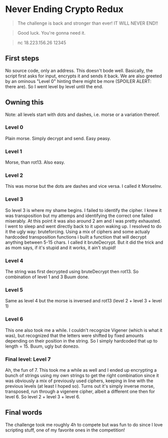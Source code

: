 # Never Ending Crypto Redux

>The challenge is back and stronger than ever!
IT WILL NEVER END!!

>Good luck. You're gonna need it.

>nc 18.223.156.26 12345

## First steps

No source code, only an address. This doesn't bode well. Basically, the script first asks for input, encrypts it and sends it back. We are also greeted by an ominous "Level 0" hinting there might be more (SPOILER ALERT: there are). So I went level by level until the end.

## Owning this

Note: all levels start with dots and dashes, i.e. morse or a variation thereof.
### Level 0

Plain morse. Simply decrypt and send. Easy peasy.

### Level 1

Morse, than rot13. Also easy.

### Level 2

This was morse but the dots are dashes and vice versa. I called it MorseInv.

### Level 3

So level 3 is where my shame begins. I failed to identify the cipher. I knew it was transposition but my attemps and identifying the correct one failed miserably. At this point it was also around 2 am and I was pretty exhausted. I went to sleep and went directly back to it upon waking up. I resolved to do it the ugly way: bruteforcing. Using a mix of ciphers and some actualy hardcoded transposition functions i built a functiion that will decrypt anything between 5-15 chars. I called it bruteDecrypt. But it did the trick and as mom says, if it's stupid and it works, it ain't stupid!

### Level 4

The string was first decrypted using bruteDecrypt then rot13. So combination of level 1 and 3 Buum done.

### Level 5

Same as level 4 but the morse is inversed and rot13 (level 2 + level 3 + level 1)

### Level 6

This one also took me a while. I couldn't recognize Vigener (which is what it was), but recognized that the letters were shifted by fixed amounts depending on their position in the string. So I simply hardcoded that up to length = 15. Buum, ugly but donezo.

### Final level: Level 7

Ah, the fun of 7. This took me a while as well and I ended up encrypting a bunch of strings using my own strings to get the right combination since it was obviously a mix of previously used ciphers, keeping in line with the previous levels (at least I hoped so). Turns out it's simply inverse morse, transposed, run through a vigenere cipher, albeit a different one then for level 6. So level 2 + level 3 + level 6.

## Final words

The challenge took me roughly 4h to compete but was fun to do since I love scripting stuff, one of my favorite ones in the competition!
